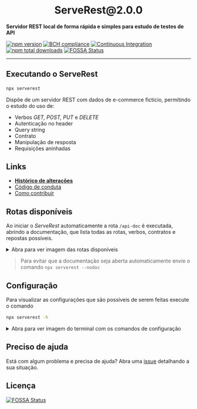 
<h1 align="center">ServeRest@2.0.0</h1>

**Servidor REST local de forma rápida e simples para estudo de testes de API**

[![npm version](https://badge.fury.io/js/serverest.svg)](https://npmjs.com/package/serverest)
[![BCH compliance](https://bettercodehub.com/edge/badge/PauloGoncalvesBH/serverest?branch=master)](https://bettercodehub.com/results/PauloGoncalvesBH/serverest)
[![Continuous Integration](https://github.com/PauloGoncalvesBH/serverest/workflows/Continuous%20Integration/badge.svg)](https://github.com/PauloGoncalvesBH/serverest/actions)
[![npm total downloads](https://img.shields.io/npm/dt/serverest.svg)](https://npmjs.com/package/serverest)
[![FOSSA Status](https://app.fossa.io/api/projects/git%2Bgithub.com%2FPauloGoncalvesBH%2Fserverest.svg?type=shield)](https://app.fossa.io/projects/git%2Bgithub.com%2FPauloGoncalvesBH%2Fserverest?ref=badge_shield)

---

## Executando o ServeRest

```sh
npx serverest
```

Dispõe de um servidor REST com dados de e-commerce fictício, permitindo o estudo do uso de:
- Verbos *GET, POST, PUT* e *DELETE*
- Autenticação no header
- Query string
- Contrato
- Manipulação de resposta
- Requisições aninhadas

## Links

- **[Histórico de alterações](/CHANGELOG.md)**
- [Código de conduta](/CODE_OF_CONDUCT.md)
- [Como contribuir](/CONTRIBUTING.md)

## Rotas disponíveis

Ao iniciar o _ServeRest_ automaticamente a rota `/api-doc` é executada, abrindo a documentação, que lista todas as rotas, verbos, contratos e repostas possíveis.

<details><summary>Abra para ver imagem das rotas disponíveis</summary>

![Lista de rotas disponibilizdas pelo ServeRest](./img/rotas.png)

---

</details>

> Para evitar que a documentação seja aberta automaticamente envie o comando `npx serverest --nodoc`

## Configuração

Para visualizar as configurações que são possíveis de serem feitas execute o comando

```sh
npx serverest -h
```

<details><summary>Abra para ver imagem do terminal com os comandos de configuração</summary>

![Informação de opções e exemplos fornecidos no terminal](./img/terminalHelp.png)

---

</details>

## Preciso de ajuda

Está com algum problema e precisa de ajuda? Abra uma [issue](https://github.com/PauloGoncalvesBH/serverest/issues) detalhando a sua situação.

## Licença

[![FOSSA Status](https://app.fossa.io/api/projects/git%2Bgithub.com%2FPauloGoncalvesBH%2Fserverest.svg?type=large)](https://app.fossa.io/projects/git%2Bgithub.com%2FPauloGoncalvesBH%2Fserverest?ref=badge_large)
